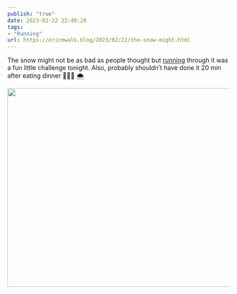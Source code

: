 ```yaml
---
publish: "true"
date: 2023-02-22 22:49:29
tags:
- "Running"
url: https://ericmwalk.blog/2023/02/22/the-snow-might.html
---
```

The snow might not be as bad as people thought but [running](http://www.strava.com/activities/8607370877) through it was a fun little challenge tonight. Also, probably shouldn’t have done it 20 min after eating dinner 🤷🏻‍♂️ 🌨️


<img src="uploads/2023/a1896b5762.jpg" width="600" height="450" alt="">